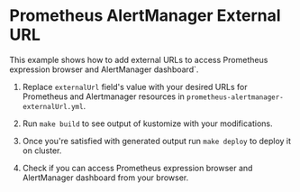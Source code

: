 # Prometheus AlertManager External URL

This example shows how to add external URLs to access Prometheus expression browser and AlertManager dashboard`.

1. Replace `externalUrl` field's value with your desired URLs for Prometheus and Alertmanager resources in `prometheus-alertmanager-externalUrl.yml`.

2. Run `make build` to see output of kustomize with your modifications.

3. Once you're satisfied with generated output run `make deploy` to deploy it on cluster.

4. Check if you can access Prometheus expression browser and AlertManager dashboard from your browser.
